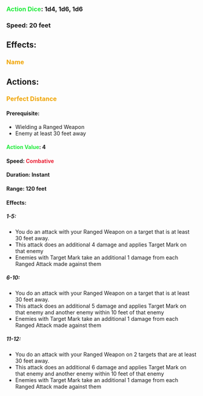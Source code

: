 ### <span style="font-weight:bold;color:rgb(33, 235, 60)">Action Dice</span>: 1d4, 1d6, 1d6
### Speed: 20 feet
## Effects:
### <span style="font-weight:bold;color:rgb(240, 164, 0)">Name</span>
## Actions:
### <span style="font-weight:bold;color:rgb(240, 164, 0)">Perfect Distance</span>
#### Prerequisite: 
- Wielding a Ranged Weapon
- Enemy at least 30 feet away
#### <span style="font-weight:bold;color:rgb(33, 235, 60)">Action Value</span>: 4
#### Speed: <span style="font-weight:bold; color:rgb(235, 33, 53)">Combative</span>
#### Duration: Instant
#### Range: 120 feet
#### Effects:
##### 1-5:
- You do an attack with your Ranged Weapon on a target that is at least 30 feet away. 
- This attack does an additional 4 damage and applies Target Mark on that enemy
- Enemies with Target Mark take an additional 1 damage from each Ranged Attack made against them
##### 6-10:
- You do an attack with your Ranged Weapon on a target that is at least 30 feet away. 
- This attack does an additional 5 damage and applies Target Mark on that enemy and another enemy within 10 feet of that enemy
- Enemies with Target Mark take an additional 1 damage from each Ranged Attack made against them
##### 11-12:
- You do an attack with your Ranged Weapon on 2 targets that are at least 30 feet away. 
- This attack does an additional 6 damage and applies Target Mark on that enemy and another enemy within 10 feet of that enemy
- Enemies with Target Mark take an additional 1 damage from each Ranged Attack made against them
